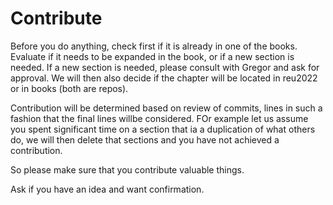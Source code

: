 # Contribute

Before you do anything, check first if it is already in one of the
books.  Evaluate if it needs to be expanded in the book, or if a new
section is needed.  If a new section is needed, please consult with
Gregor and ask for approval. We will then also decide if the chapter
will be located in reu2022 or in books (both are repos).

Contribution will be determined based on review of commits, lines in
such a fashion that the final lines willbe considered. FOr example let
us assume you spent significant time on a section that ia a
duplication of what others do, we will then delete that sections and
you have not achieved a contribution.

So please make sure that you contribute valuable things.

Ask if you have an idea and want confirmation.